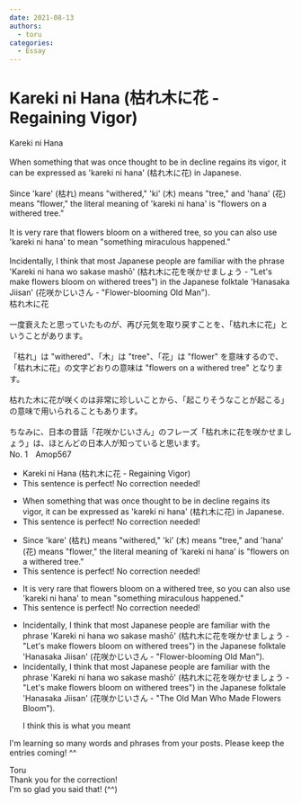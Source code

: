 ```yaml
---
date: 2021-08-13
authors:
  - toru
categories:
  - Essay
---
```


<h1 id="subject_show">Kareki ni Hana (枯れ木に花 - Regaining Vigor)</h1>
<div class="date" hidden>Aug 13, 2021 17:28</div>
<div id="post"><div id="body_show_ori">
Kareki ni Hana<br/><br/>When something that was once thought to be in decline regains its vigor, it can be expressed as 'kareki ni hana' (枯れ木に花) in Japanese.<br/><br/>Since 'kare' (枯れ) means "withered," 'ki' (木) means "tree," and 'hana' (花) means "flower," the literal meaning of 'kareki ni hana' is "flowers on a withered tree."<br/><br/>It is very rare that flowers bloom on a withered tree, so you can also use 'kareki ni hana' to mean "something miraculous happened."<br/><br/>Incidentally, I think that most Japanese people are familiar with the phrase 'Kareki ni hana wo sakase mashō' (枯れ木に花を咲かせましょう - "Let's make flowers bloom on withered trees") in the Japanese folktale 'Hanasaka Jiisan' (花咲かじいさん - "Flower-blooming Old Man").
</div></div>

<!-- more -->

<div id="post_ja"><div id="body_show_mo">
枯れ木に花<br/><br/>一度衰えたと思っていたものが、再び元気を取り戻すことを、「枯れ木に花」ということがあります。<br/><br/>「枯れ」は "withered"、「木」は "tree"、「花」は "flower" を意味するので、「枯れ木に花」の文字どおりの意味は "flowers on a withered tree" となります。<br/><br/>枯れた木に花が咲くのは非常に珍しいことから、「起こりそうなことが起こる」の意味で用いられることもあります。<br/><br/>ちなみに、日本の昔話「花咲かじいさん」のフレーズ「枯れ木に花を咲かせましょう」は、ほとんどの日本人が知っていると思います。
</div></div>
<div id="block"><div class="first_name"> No. 1　<span class="just_name">Amop567</span></div><div id="block2">
<ul class="correction_field">
<li class="incorrect">Kareki ni Hana (枯れ木に花 - Regaining Vigor)</li>
<li class="corrected perfect">This sentence is perfect! No correction needed!</li>
</ul>
<ul class="correction_field">
<li class="incorrect">When something that was once thought to be in decline regains its vigor, it can be expressed as 'kareki ni hana' (枯れ木に花) in Japanese.</li>
<li class="corrected perfect">This sentence is perfect! No correction needed!</li>
</ul>
<ul class="correction_field">
<li class="incorrect">Since 'kare' (枯れ) means "withered," 'ki' (木) means "tree," and 'hana' (花) means "flower," the literal meaning of 'kareki ni hana' is "flowers on a withered tree."</li>
<li class="corrected perfect">This sentence is perfect! No correction needed!</li>
</ul>
<ul class="correction_field">
<li class="incorrect">It is very rare that flowers bloom on a withered tree, so you can also use 'kareki ni hana' to mean "something miraculous happened."</li>
<li class="corrected perfect">This sentence is perfect! No correction needed!</li>
</ul>
<ul class="correction_field">
<li class="incorrect">Incidentally, I think that most Japanese people are familiar with the phrase 'Kareki ni hana wo sakase mashō' (枯れ木に花を咲かせましょう - "Let's make flowers bloom on withered trees") in the Japanese folktale 'Hanasaka Jiisan' (花咲かじいさん - "Flower-blooming Old Man").</li>
<li class="corrected correct">
Incidentally, I think that most Japanese people are familiar with the phrase 'Kareki ni hana wo sakase mashō' (枯れ木に花を咲かせましょう - "Let's make flowers bloom on withered trees") in the Japanese folktale 'Hanasaka Jiisan' (花咲かじいさん - "<span class="f_blue">The Old Man Who Made Flowers Bloom</span>").
<p class="correction_comment">I think this is what you meant</p>
</li>
</ul>
<p class="comment_small">
 I'm learning so many words and phrases from your posts. Please keep the entries coming! ^^
</p>

</div><div class="name"><span class="just_name">Toru</span><br>
Thank you for the correction!<br/>I'm so glad you said that! (^^)
</div>
</div>

